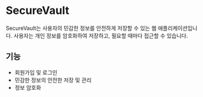 # SecureVault

SecureVault는 사용자의 민감한 정보를 안전하게 저장할 수 있는 웹 애플리케이션입니다. 사용자는 개인 정보를 암호화하여 저장하고, 필요할 때마다 접근할 수 있습니다.

## 기능

- 회원가입 및 로그인
- 민감한 정보의 안전한 저장 및 관리
- 정보 암호화